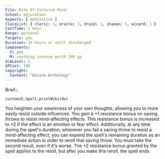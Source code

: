 ```yaml
---
File: Rite Of Centered Mind
School: abjuration
Aspects: [ meditative ]
ClassList: { cleric: 1, oracle: 1, druid: 1, shaman: 1, wizard: 1 }
CastTime: 1 hour
Range: personal
Targets: you
Duration: 24 hours or until discharged
Components:
  V: yes
  M: soothing incense worth 100 gp
SLALevel: 1
GPCost: 100
Copyright:
  Content: "Divine Anthology"
---
```

Brief:: 

```dataviewjs
customJS.Spell.printWiki(dv)
```

You heighten your awareness of your own thoughts, allowing you to more easily resist outside influences. You gain a +1 resistance bonus on saving throws to resist mind-affecting effects. This resistance bonus is increased to +2 if the effect is an emotion or fear effect. Additionally, at any time during the spell's duration, whenever you fail a saving throw to resist a mind-affecting effect, you can expend the spell's remaining duration as an immediate action in order to reroll that saving throw. You must take the second result, even if it's worse. The +2 resistance bonus granted by the spell applies to the reroll, but after you make this reroll, the spell ends.
